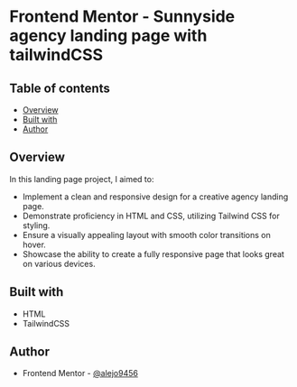 # Frontend Mentor - Sunnyside agency landing page with tailwindCSS

## Table of contents

- [Overview](#overview)
- [Built with](#built-with)
- [Author](#author)

## Overview

In this landing page project, I aimed to:
- Implement a clean and responsive design for a creative agency landing page.
- Demonstrate proficiency in HTML and CSS, utilizing Tailwind CSS for styling.
- Ensure a visually appealing layout with smooth color transitions on hover.
- Showcase the ability to create a fully responsive page that looks great on various devices.


## Built with
- HTML
- TailwindCSS

## Author
- Frontend Mentor - [@alejo9456](https://www.frontendmentor.io/profile/alejo9456)